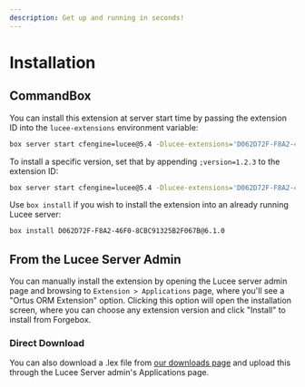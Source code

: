 ```yaml
---
description: Get up and running in seconds!
---
```


# Installation

## CommandBox

You can install this extension at server start time by passing the extension ID into the `lucee-extensions` environment variable:

```bash
box server start cfengine=lucee@5.4 -Dlucee-extensions='D062D72F-F8A2-46F0-8CBC91325B2F067B'
```

To install a specific version, set that by appending `;version=1.2.3` to the extension ID:

```bash
box server start cfengine=lucee@5.4 -Dlucee-extensions='D062D72F-F8A2-46F0-8CBC91325B2F067B;version=6.1.0'
```

Use `box install` if you wish to install the extension into an already running Lucee server:

```bash
box install D062D72F-F8A2-46F0-8CBC91325B2F067B@6.1.0
```

## From the Lucee Server Admin

You can manually install the extension by opening the Lucee server admin page and browsing to `Extension > Applications` page, where you'll see a "Ortus ORM Extension" option. Clicking this option will open the installation screen, where you can choose any extension version and click "Install" to install from Forgebox.&#x20;

### Direct Download

You can also download a .lex file from [our downloads page](https://downloads.ortussolutions.com/#/ortussolutions/lucee-extensions/ortus-orm/) and upload this through the Lucee Server admin's Applications page.
